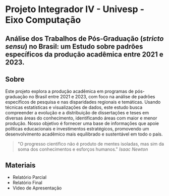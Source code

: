 # Projeto Integrador IV  - Univesp - Eixo Computação

## Análise dos Trabalhos de Pós-Graduação (_stricto sensu_) no Brasil: um Estudo sobre padrões específicos da produção acadêmica entre 2021 e 2023.


## Sobre 

Este projeto explora a produção acadêmica em programas de pós-graduação no Brasil entre 2021 e 2023, com foco na análise de padrões específicos de pesquisa e nas disparidades regionais e temáticas. Usando técnicas estatísticas e visualizações de dados, este estudo busca compreender a evolução e a distribuição de dissertações e teses em diversas áreas do conhecimento, identificando áreas com maior e menor produção. Nosso objetivo é fornecer uma base de informações que apoie políticas educacionais e investimentos estratégicos, promovendo um desenvolvimento acadêmico mais equilibrado e sustentável em todo o país.


>"O progresso científico não é produto de mentes isoladas, mas sim da soma dos conhecimentos e esforços humanos." _Isaac Newton_

## Materiais

* Relatório Parcial
* Relatório Final
* Video de Apresentação





